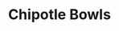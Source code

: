 ---
layout: recipe
title: Chipotle Bowls
servings: 8
source: Jamie Williams
category: Dinner
protein: chicken

ingredients: |
  **Cilantro-Lime Rice**
  - 2 cups basmati rice
  - 4 cups water
  - 1 tsp salt
  - 1 tsp butter
  - 1/2 cup chopped cilantro
  - 1/4 cup chopped onion
  - 1 lime
  - cumin to taste
  - pepper to taste

  **Dressing**
  - 6 tbsp red wine vinegar
  - 1/4 cup honey
  - 3/4 cup vegetable oil
  - 1/2 tsp oregano
  - 1 1/2 tsp salt
  - 1/2 tsp pepper
  - 2 chipotle peppers in adobo sauce
  - sugar to taste

  **Toppings**
  - frozen corn
  - black beans
  - shredded cheese
  - romaine lettuce
  - sour cream
  - fajita chicken or beef

instructions: |
  1. **For the rice:** Wash rice and add to pot with water. Bring to a boil and add remaining ingredients. Cover and simmer.
  2. **For the dressing:** Blend all dressing ingredients in a blender.
  3. **For the meat:** Marinate chicken or beef in fajita seasoning packet. Grill and chop into bite-sized pieces.
  4. **To assemble:** Layer rice, lettuce, and desired toppings in bowls. Drizzle with dressing and serve.
---